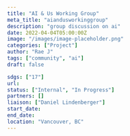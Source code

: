 ```yaml
---
title: "AI & Us Working Group"
meta_title: "aiandusworkinggroup"
description: "group discussion on ai"
date: 2022-04-04T05:00:00Z
image: "/images/image-placeholder.png"
categories: ["Project"]
author: "Rae J"
tags: ["community", "ai"]
draft: false

sdgs: ["17"]
url: 
status: ["Internal", "In Progress"]
partners: []
liaison: ["Daniel Lindenberger"]
start_date: 
end_date: 
location: "Vancouver, BC"
---
```


